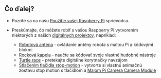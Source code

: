 ## Čo ďalej?

+ Pozrite sa na našu [Použitie vašej Raspberry Pi](https://projects.raspberrypi.org/en/projects/raspberry-pi-using) sprievodca.

+ Preskúmajte, čo môžete robiť s vašou Raspberry Pi vytvorením niektorých z našich [digitálnych projektov](https://projects.raspberrypi.org), napríklad:
    
    + [Robotová anténa](https://projects.raspberrypi.org/en/projects/robot-antenna) - ovládanie antény robota s maltou Pi a kódovými blokmi
    + [Rocková kapela](https://projects.raspberrypi.org/en/projects/rock-band) - naučte sa kódovať svoje vlastné hudobné nástroje
    + [Turtle race](https://projects.raspberrypi.org/en/projects/turtle-race) - pretekajte digitálne korytnačky navzájom
    + [Stlačením tlačidla stop-motion](https://projects.raspberrypi.org/en/projects/push-button-stop-motion) - vytvorte si vlastnú animačnú zostavu stop motion s tlačidlom a [Malom Pi Camera Camera Module](https://www.raspberrypi.org/products/camera-module-v2/)